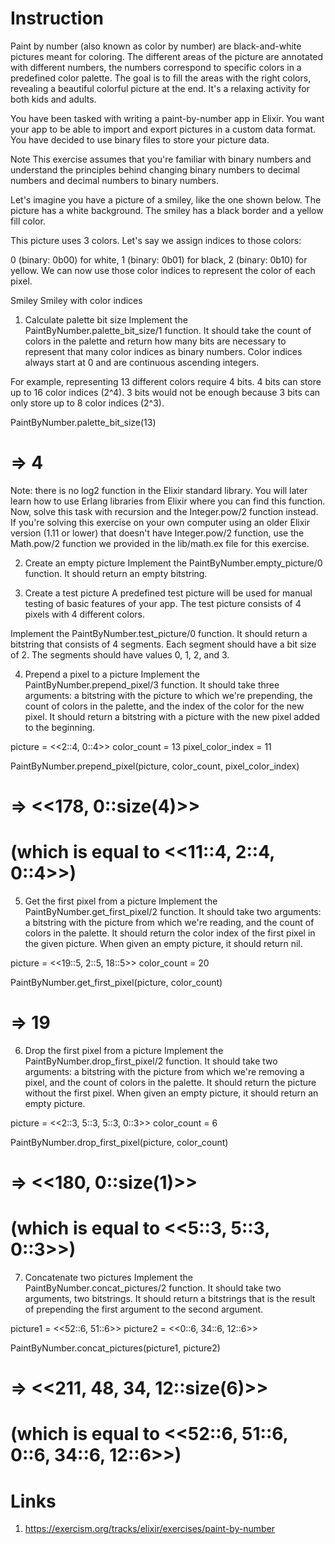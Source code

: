 # Instruction
Paint by number (also known as color by number) are black-and-white pictures meant for coloring. The different areas of the picture are annotated with different numbers, the numbers correspond to specific colors in a predefined color palette. The goal is to fill the areas with the right colors, revealing a beautiful colorful picture at the end. It's a relaxing activity for both kids and adults.

You have been tasked with writing a paint-by-number app in Elixir. You want your app to be able to import and export pictures in a custom data format. You have decided to use binary files to store your picture data.

Note
This exercise assumes that you're familiar with binary numbers and understand the principles behind changing binary numbers to decimal numbers and decimal numbers to binary numbers.

Let's imagine you have a picture of a smiley, like the one shown below. The picture has a white background. The smiley has a black border and a yellow fill color.

This picture uses 3 colors. Let's say we assign indices to those colors:

0 (binary: 0b00) for white,
1 (binary: 0b01) for black,
2 (binary: 0b10) for yellow.
We can now use those color indices to represent the color of each pixel.

Smiley	Smiley with color indices
	
1. Calculate palette bit size
Implement the PaintByNumber.palette_bit_size/1 function. It should take the count of colors in the palette and return how many bits are necessary to represent that many color indices as binary numbers. Color indices always start at 0 and are continuous ascending integers.

For example, representing 13 different colors require 4 bits. 4 bits can store up to 16 color indices (2^4). 3 bits would not be enough because 3 bits can only store up to 8 color indices (2^3).

PaintByNumber.palette_bit_size(13)
# => 4
Note: there is no log2 function in the Elixir standard library. You will later learn how to use Erlang libraries from Elixir where you can find this function. Now, solve this task with recursion and the Integer.pow/2 function instead. If you're solving this exercise on your own computer using an older Elixir version (1.11 or lower) that doesn't have Integer.pow/2 function, use the Math.pow/2 function we provided in the lib/math.ex file for this exercise.

2. Create an empty picture
Implement the PaintByNumber.empty_picture/0 function. It should return an empty bitstring.

3. Create a test picture
A predefined test picture will be used for manual testing of basic features of your app. The test picture consists of 4 pixels with 4 different colors.

Implement the PaintByNumber.test_picture/0 function. It should return a bitstring that consists of 4 segments. Each segment should have a bit size of 2. The segments should have values 0, 1, 2, and 3.

4. Prepend a pixel to a picture
Implement the PaintByNumber.prepend_pixel/3 function. It should take three arguments: a bitstring with the picture to which we're prepending, the count of colors in the palette, and the index of the color for the new pixel. It should return a bitstring with a picture with the new pixel added to the beginning.

picture = <<2::4, 0::4>>
color_count = 13
pixel_color_index = 11

PaintByNumber.prepend_pixel(picture, color_count, pixel_color_index)
# => <<178, 0::size(4)>>
# (which is equal to <<11::4, 2::4, 0::4>>)
5. Get the first pixel from a picture
Implement the PaintByNumber.get_first_pixel/2 function. It should take two arguments: a bitstring with the picture from which we're reading, and the count of colors in the palette. It should return the color index of the first pixel in the given picture. When given an empty picture, it should return nil.

picture = <<19::5, 2::5, 18::5>>
color_count = 20

PaintByNumber.get_first_pixel(picture, color_count)
# => 19
6. Drop the first pixel from a picture
Implement the PaintByNumber.drop_first_pixel/2 function. It should take two arguments: a bitstring with the picture from which we're removing a pixel, and the count of colors in the palette. It should return the picture without the first pixel. When given an empty picture, it should return an empty picture.

picture = <<2::3, 5::3, 5::3, 0::3>>
color_count = 6

PaintByNumber.drop_first_pixel(picture, color_count)
# => <<180, 0::size(1)>>
# (which is equal to <<5::3, 5::3, 0::3>>)
7. Concatenate two pictures
Implement the PaintByNumber.concat_pictures/2 function. It should take two arguments, two bitstrings. It should return a bitstrings that is the result of prepending the first argument to the second argument.

picture1 = <<52::6, 51::6>>
picture2 = <<0::6, 34::6, 12::6>>

PaintByNumber.concat_pictures(picture1, picture2)
# => <<211, 48, 34, 12::size(6)>>
# (which is equal to <<52::6, 51::6, 0::6, 34::6, 12::6>>)

# Links
1. https://exercism.org/tracks/elixir/exercises/paint-by-number